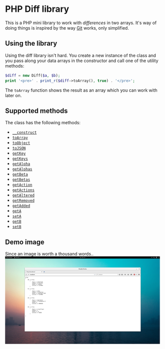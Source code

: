 # PHP Diff library
This is a PHP mini library to work with *differences* in two arrays. It's way of
doing things is inspired by the way [Git](http://www.git-scm.com) works, only simplified.

## Using the library
Using the diff library isn't hard. You create a new instance of the class
and you pass along your data arrays in the constructor and call one of the utility methods:

```php
$diff = new Diff($a, $b);
print '<pre>' . print_r($diff->toArray(), true) . '</pre>';
```

The `toArray` function shows the result as an array which you can work with later on.

## Supported methods
The class has the following methods:

- [`__construct`](https://github.com/sebastiaanfranken/php-diff-library/blob/master/Diff.php#L46-L88)
- [`toArray`](https://github.com/sebastiaanfranken/php-diff-library/blob/master/Diff.php#L96-L99)
- [`toObject`](https://github.com/sebastiaanfranken/php-diff-library/blob/master/Diff.php#L107-L110)
- [`toJSON`](https://github.com/sebastiaanfranken/php-diff-library/blob/master/Diff.php#L118-L121)
- [`getKey`](https://github.com/sebastiaanfranken/php-diff-library/blob/master/Diff.php#L130-L133)
- [`getKeys`](https://github.com/sebastiaanfranken/php-diff-library/blob/master/Diff.php#L141-L154)
- [`getAlpha`](https://github.com/sebastiaanfranken/php-diff-library/blob/master/Diff.php#L163-L166)
- [`getAlphas`](https://github.com/sebastiaanfranken/php-diff-library/blob/master/Diff.php#L174-L187)
- [`getBeta`](https://github.com/sebastiaanfranken/php-diff-library/blob/master/Diff.php#L196-L199)
- [`getBetas`](https://github.com/sebastiaanfranken/php-diff-library/blob/master/Diff.php#L207-L220)
- [`getAction`](https://github.com/sebastiaanfranken/php-diff-library/blob/master/Diff.php#L229-L232)
- [`getActions`](https://github.com/sebastiaanfranken/php-diff-library/blob/master/Diff.php#L240-L253)
- [`getAltered`](https://github.com/sebastiaanfranken/php-diff-library/blob/master/Diff.php#L261-L274)
- [`getRemoved`](https://github.com/sebastiaanfranken/php-diff-library/blob/master/Diff.php#L282-L294)
- [`getAdded`](https://github.com/sebastiaanfranken/php-diff-library/blob/master/Diff.php#L303-L316)
- [`getA`](https://github.com/sebastiaanfranken/php-diff-library/blob/master/Diff.php#L324-L327)
- [`setA`](https://github.com/sebastiaanfranken/php-diff-library/blob/master/Diff.php#L335-L339)
- [`getB`](https://github.com/sebastiaanfranken/php-diff-library/blob/master/Diff.php#L347-L350)
- [`setB`](https://github.com/sebastiaanfranken/php-diff-library/blob/master/Diff.php#L358-L362)

## Demo image
Since an image is worth a thousand words..
![php diff image](https://raw.githubusercontent.com/sebastiaanfranken/php-diff-library/master/demo.png)
